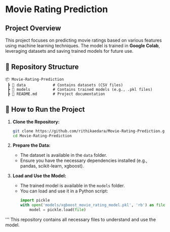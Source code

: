 # Movie Rating Prediction

## Project Overview
This project focuses on predicting movie ratings based on various features using machine learning techniques. The model is trained in **Google Colab**, leveraging datasets and saving trained models for future use.

## 📁 Repository Structure
```
📦 Movie-Rating-Prediction
 ┣ 📂 data            # Contains datasets (CSV files)
 ┣ 📂 models          # Contains trained models (e.g., .pkl files)
 ┣ 📜 README.md       # Project documentation
```

## 🚀 How to Run the Project

1. **Clone the Repository:**  
   ```bash
   git clone https://github.com/rithikaedara/Movie-Rating-Prediction.git
   cd Movie-Rating-Prediction
   ```

2. **Prepare the Data:**  
   - The dataset is available in the `data` folder.
   - Ensure you have the necessary dependencies installed (e.g., pandas, scikit-learn, xgboost).

3. **Load and Use the Model:**  
   - The trained model is available in the `models` folder.
   - You can load and use it in a Python script:
     ```python
     import pickle
     with open('models/xgboost_movie_rating_model.pkl', 'rb') as file:
         model = pickle.load(file)
'''
This repository contains all necessary files to understand and use the model. 





